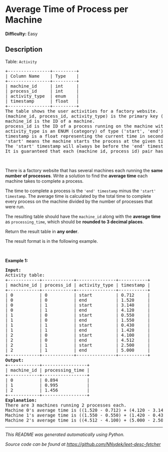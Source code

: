 # Average Time of Process per Machine

**Difficulty:** Easy  

## Description
<p>Table: <code>Activity</code></p>

<pre>
+----------------+---------+
| Column Name    | Type    |
+----------------+---------+
| machine_id     | int     |
| process_id     | int     |
| activity_type  | enum    |
| timestamp      | float   |
+----------------+---------+
The table shows the user activities for a factory website.
(machine_id, process_id, activity_type) is the primary key (combination of columns with unique values) of this table.
machine_id is the ID of a machine.
process_id is the ID of a process running on the machine with ID machine_id.
activity_type is an ENUM (category) of type (&#39;start&#39;, &#39;end&#39;).
timestamp is a float representing the current time in seconds.
&#39;start&#39; means the machine starts the process at the given timestamp and &#39;end&#39; means the machine ends the process at the given timestamp.
The &#39;start&#39; timestamp will always be before the &#39;end&#39; timestamp for every (machine_id, process_id) pair.
It is guaranteed that each (machine_id, process_id) pair has a &#39;start&#39; and &#39;end&#39; timestamp.
</pre>

<p>&nbsp;</p>

<p>There is a factory website that has several machines each running the <strong>same number of processes</strong>. Write a solution&nbsp;to find the <strong>average time</strong> each machine takes to complete a process.</p>

<p>The time to complete a process is the <code>&#39;end&#39; timestamp</code> minus the <code>&#39;start&#39; timestamp</code>. The average time is calculated by the total time to complete every process on the machine divided by the number of processes that were run.</p>

<p>The resulting table should have the <code>machine_id</code> along with the <strong>average time</strong> as <code>processing_time</code>, which should be <strong>rounded to 3 decimal places</strong>.</p>

<p>Return the result table in <strong>any order</strong>.</p>

<p>The result format is in the following example.</p>

<p>&nbsp;</p>
<p><strong class="example">Example 1:</strong></p>

<pre>
<strong>Input:</strong> 
Activity table:
+------------+------------+---------------+-----------+
| machine_id | process_id | activity_type | timestamp |
+------------+------------+---------------+-----------+
| 0          | 0          | start         | 0.712     |
| 0          | 0          | end           | 1.520     |
| 0          | 1          | start         | 3.140     |
| 0          | 1          | end           | 4.120     |
| 1          | 0          | start         | 0.550     |
| 1          | 0          | end           | 1.550     |
| 1          | 1          | start         | 0.430     |
| 1          | 1          | end           | 1.420     |
| 2          | 0          | start         | 4.100     |
| 2          | 0          | end           | 4.512     |
| 2          | 1          | start         | 2.500     |
| 2          | 1          | end           | 5.000     |
+------------+------------+---------------+-----------+
<strong>Output:</strong> 
+------------+-----------------+
| machine_id | processing_time |
+------------+-----------------+
| 0          | 0.894           |
| 1          | 0.995           |
| 2          | 1.456           |
+------------+-----------------+
<strong>Explanation:</strong> 
There are 3 machines running 2 processes each.
Machine 0&#39;s average time is ((1.520 - 0.712) + (4.120 - 3.140)) / 2 = 0.894
Machine 1&#39;s average time is ((1.550 - 0.550) + (1.420 - 0.430)) / 2 = 0.995
Machine 2&#39;s average time is ((4.512 - 4.100) + (5.000 - 2.500)) / 2 = 1.456
</pre>


---

*This README was generated automatically using Python.*

*Source code can be found at https://github.com/NNydek/leet-desc-fetcher*
